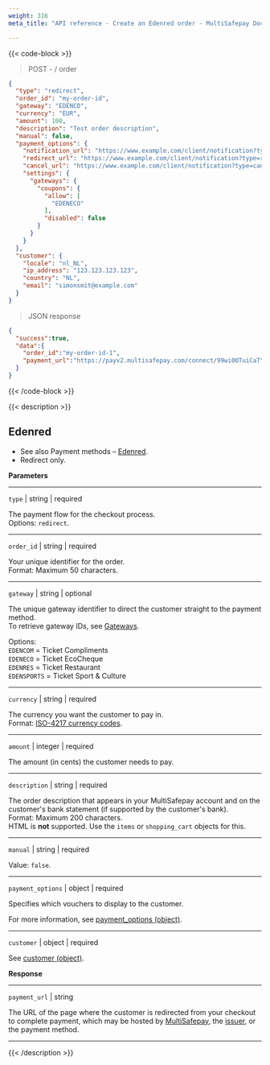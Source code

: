 ```yaml
---
weight: 316
meta_title: "API reference - Create an Edenred order - MultiSafepay Docs"

---
```

{{< code-block >}}
> POST - / order 


```json 
{
  "type": "redirect",
  "order_id": "my-order-id",
  "gateway": "EDENCO",
  "currency": "EUR",
  "amount": 100,
  "description": "Test order description",
  "manual": false,
  "payment_options": {
    "notification_url": "https://www.example.com/client/notification?type=notification",
    "redirect_url": "https://www.example.com/client/notification?type=redirect",
    "cancel_url": "https://www.example.com/client/notification?type=cancel",
    "settings": {
      "gateways": {
        "coupons": {
          "allow": [
            "EDENECO"
          ],
          "disabled": false
        }
      }
    }
  },
  "customer": {
    "locale": "nl_NL",
    "ip_address": "123.123.123.123",
    "country": "NL",
    "email": "simonsmit@example.com"
  }
}
```

> JSON response
```json 
{
  "success":true,
  "data":{
    "order_id":"my-order-id-1",
    "payment_url":"https://payv2.multisafepay.com/connect/99wi0OTuiCaTY2nwEiEOybWpVx8MNwrJ75c/?lang=nl_NL"
  }
}
```  
{{< /code-block >}}

{{< description >}}
## Edenred

- See also Payment methods – [Edenred](/payments/methods/prepaid-cards/edenred).  
- Redirect only.

**Parameters**

----------------
`type` | string | required

The payment flow for the checkout process.  
Options: `redirect`.  

----------------
`order_id` | string | required

Your unique identifier for the order.  
Format: Maximum 50 characters.

----------------
`gateway` | string | optional

The unique gateway identifier to direct the customer straight to the payment method.  
To retrieve gateway IDs, see [Gateways](/api/#gateways).  

Options:  
`EDENCOM` = Ticket Compliments  
`EDENECO` = Ticket EcoCheque  
`EDENRES` = Ticket Restaurant  
`EDENSPORTS` = Ticket Sport & Culture  

----------------
`currency` | string | required

The currency you want the customer to pay in.   
Format: [ISO-4217 currency codes](https://www.iso.org/iso-4217-currency-codes.html).  

----------------
`amount` | integer | required

The amount (in cents) the customer needs to pay.

----------------
`description` | string | required

The order description that appears in your MultiSafepay account and on the customer's bank statement (if supported by the customer's bank).   
Format: Maximum 200 characters.   
HTML is **not** supported. Use the `items` or `shopping_cart` objects for this.

----------------
`manual` | string | required

Value: `false`.

----------------
`payment_options` | object | required

Specifies which vouchers to display to the customer.

For more information, see [payment_options (object)](/api/#payment-options-object).

----------------
`customer` | object | required

See [customer (object)](/api/#customer-object).

**Response**

----------------
`payment_url` | string 

The URL of the page where the customer is redirected from your checkout to complete payment, which may be hosted by [MultiSafepay](/payment-pages/), the [issuer](/getting-started/glossary/#issuer), or the payment method.

----------------

{{< /description >}}

